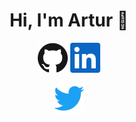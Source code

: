 <h1 align="center">Hi, I'm Artur 👋</h1>

<p align="center">
  <a href="https://github.com/arthur1cp"><img alt="GitHub" title="GitHub" height="48" width="48" src="assets/github.svg"></a>
  <a href="https://www.linkedin.com/in/artur-cepuc-07a97b133/"><img alt="LinkedIn" title="LinkedIn" height="48" width="48" src="assets/linkedin.svg"></a>
</p>

<p align="center">
  <a href="https://twitter.com/arthur1cp"><img alt="Twitter" title="Twitter" height="48" width="48" src="assets/twitter.svg"></a>
</p>
